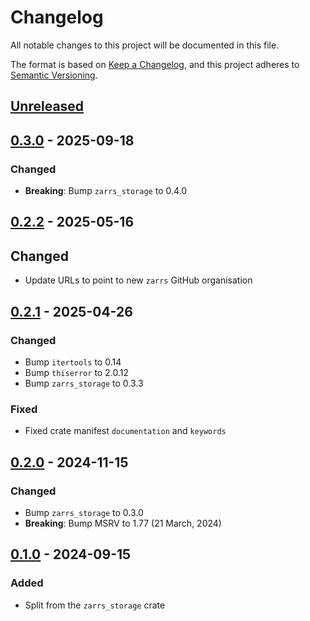 # Changelog

All notable changes to this project will be documented in this file.

The format is based on [Keep a Changelog](https://keepachangelog.com/en/1.0.0/),
and this project adheres to [Semantic Versioning](https://semver.org/spec/v2.0.0.html).

## [Unreleased]

## [0.3.0] - 2025-09-18

### Changed
- **Breaking**: Bump `zarrs_storage` to 0.4.0

## [0.2.2] - 2025-05-16

## Changed
- Update URLs to point to new `zarrs` GitHub organisation

## [0.2.1] - 2025-04-26

### Changed
- Bump `itertools` to 0.14
- Bump `thiserror` to 2.0.12
- Bump `zarrs_storage` to 0.3.3

### Fixed
- Fixed crate manifest `documentation` and `keywords`

## [0.2.0] - 2024-11-15

### Changed
 - Bump `zarrs_storage` to 0.3.0
 - **Breaking**: Bump MSRV to 1.77 (21 March, 2024)

## [0.1.0] - 2024-09-15

### Added
 - Split from the `zarrs_storage` crate

[unreleased]: https://github.com/zarrs/zarrs/compare/zarrs_http-v0.3.0...HEAD
[0.3.0]: https://github.com/LDeakin/zarrs/releases/tag/zarrs_http-v0.3.0
[0.2.2]: https://github.com/LDeakin/zarrs/releases/tag/zarrs_http-v0.2.2
[0.2.1]: https://github.com/LDeakin/zarrs/releases/tag/zarrs_http-v0.2.1
[0.2.0]: https://github.com/LDeakin/zarrs/releases/tag/zarrs_http-v0.2.0
[0.1.0]: https://github.com/LDeakin/zarrs/releases/tag/zarrs_http-v0.1.0

